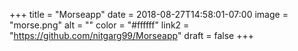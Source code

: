 +++
title = "Morseapp"
date = 2018-08-27T14:58:01-07:00
image = "morse.png"
alt = ""
color = "#ffffff"
link2 = "https://github.com/nitgarg99/Morseapp"
draft = false
+++
